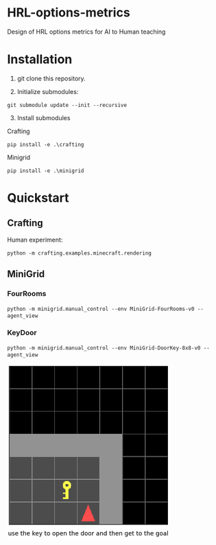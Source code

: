 # HRL-options-metrics
Design of HRL options metrics for AI to Human teaching


# Installation

1. git clone this repository.

2. Initialize submodules:

```bach
git submodule update --init --recursive
```

3. Install submodules

Crafting
```bach
pip install -e .\crafting
```

Minigrid
```bach
pip install -e .\minigrid
```

# Quickstart

## Crafting
Human experiment:
```bach
python -m crafting.examples.minecraft.rendering
```

## MiniGrid

### FourRooms
```bach
python -m minigrid.manual_control --env MiniGrid-FourRooms-v0 --agent_view
```

### KeyDoor
```bach
python -m minigrid.manual_control --env MiniGrid-DoorKey-8x8-v0 --agent_view
```

<a href="https://github.com/maximecb/gym-minigrid">
  <img src="./docs/gifs/Minigrid-KeyDoor-Demo.gif" alt="Minigrid-KeyDoor" style="center">
</a>
